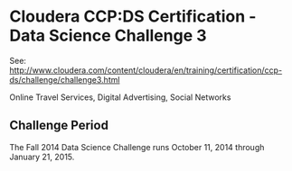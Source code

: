 Cloudera CCP:DS Certification - Data Science Challenge 3
====
See: http://www.cloudera.com/content/cloudera/en/training/certification/ccp-ds/challenge/challenge3.html

Online Travel Services, Digital Advertising, Social Networks

Challenge Period
---
The Fall 2014 Data Science Challenge runs October 11, 2014 through January 21, 2015.
